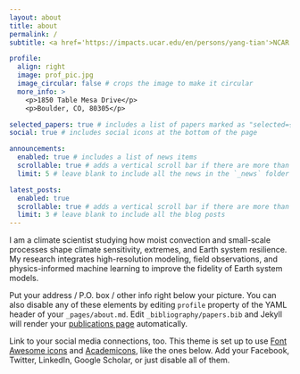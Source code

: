 ```yaml
---
layout: about
title: about
permalink: /
subtitle: <a href='https://impacts.ucar.edu/en/persons/yang-tian'>NCAR scientist</a> 

profile:
  align: right
  image: prof_pic.jpg
  image_circular: false # crops the image to make it circular
  more_info: >
    <p>1850 Table Mesa Drive</p>
    <p>Boulder, CO, 80305</p>

selected_papers: true # includes a list of papers marked as "selected={true}"
social: true # includes social icons at the bottom of the page

announcements:
  enabled: true # includes a list of news items
  scrollable: true # adds a vertical scroll bar if there are more than 3 news items
  limit: 5 # leave blank to include all the news in the `_news` folder

latest_posts:
  enabled: true
  scrollable: true # adds a vertical scroll bar if there are more than 3 new posts items
  limit: 3 # leave blank to include all the blog posts
---
```


I am a climate scientist studying how moist convection and small-scale processes 
shape climate sensitivity, extremes, and Earth system resilience. My research 
integrates high-resolution modeling, field observations, and physics-informed
machine learning to improve the fidelity of Earth system models.

Put your address / P.O. box / other info right below your picture. You can also disable any of these elements by editing `profile` property of the YAML header of your `_pages/about.md`. Edit `_bibliography/papers.bib` and Jekyll will render your [publications page](/al-folio/publications/) automatically.

Link to your social media connections, too. This theme is set up to use [Font Awesome icons](https://fontawesome.com/) and [Academicons](https://jpswalsh.github.io/academicons/), like the ones below. Add your Facebook, Twitter, LinkedIn, Google Scholar, or just disable all of them.
